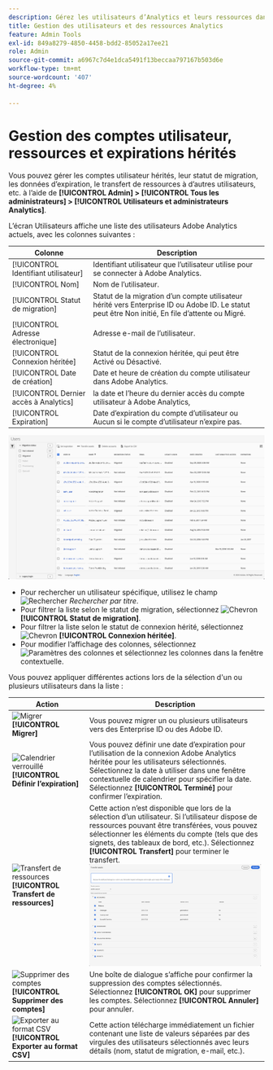 ```yaml
---
description: Gérez les utilisateurs d’Analytics et leurs ressources dans Adobe Admin Console.
title: Gestion des utilisateurs et des ressources Analytics
feature: Admin Tools
exl-id: 849a8279-4850-4458-bdd2-85052a17ee21
role: Admin
source-git-commit: a6967c7d4e1dca5491f13beccaa797167b503d6e
workflow-type: tm+mt
source-wordcount: '407'
ht-degree: 4%

---
```


# Gestion des comptes utilisateur, ressources et expirations hérités

Vous pouvez gérer les comptes utilisateur hérités, leur statut de migration, les données d’expiration, le transfert de ressources à d’autres utilisateurs, etc. à l’aide de **[!UICONTROL Admin] > [!UICONTROL Tous les administrateurs] > [!UICONTROL Utilisateurs et administrateurs Analytics]**.

L’écran Utilisateurs affiche une liste des utilisateurs Adobe Analytics actuels, avec les colonnes suivantes :

| Colonne | Description |
|---|---|
| [!UICONTROL Identifiant utilisateur] | Identifiant utilisateur que l’utilisateur utilise pour se connecter à Adobe Analytics. |
| [!UICONTROL Nom] | Nom de l’utilisateur. |
| [!UICONTROL Statut de migration] | Statut de la migration d’un compte utilisateur hérité vers Enterprise ID ou Adobe ID.  Le statut peut être Non initié, En file d’attente ou Migré. |
| [!UICONTROL Adresse électronique] | Adresse e-mail de l’utilisateur. |
| [!UICONTROL Connexion héritée] | Statut de la connexion héritée, qui peut être Activé ou Désactivé. |
| [!UICONTROL Date de création] | Date et heure de création du compte utilisateur dans Adobe Analytics. |
| [!UICONTROL Dernier accès à Analytics] | la date et l’heure du dernier accès du compte utilisateur à Adobe Analytics, |
| [!UICONTROL Expiration] | Date d’expiration du compte d’utilisateur ou Aucun si le compte d’utilisateur n’expire pas. |

![Utilisateurs](assets/users.png)

- Pour rechercher un utilisateur spécifique, utilisez le champ ![Rechercher](https://spectrum.adobe.com/static/icons/workflow_18/Smock_Search_18_N.svg) *Rechercher par titre*.
- Pour filtrer la liste selon le statut de migration, sélectionnez ![Chevron](https://spectrum.adobe.com/static/icons/ui_18/ChevronSize100.svg) **[!UICONTROL Statut de migration]**.
- Pour filtrer la liste selon le statut de connexion hérité, sélectionnez ![Chevron](https://spectrum.adobe.com/static/icons/ui_18/ChevronSize100.svg) **[!UICONTROL Connexion héritée]**.
- Pour modifier l’affichage des colonnes, sélectionnez ![Paramètres des colonnes](https://spectrum.adobe.com/static/icons/workflow_18/Smock_ColumnSettings_18_N.svg) et sélectionnez les colonnes dans la fenêtre contextuelle.

Vous pouvez appliquer différentes actions lors de la sélection d&#39;un ou plusieurs utilisateurs dans la liste :

| Action | Description |
|---|---|
| ![Migrer](https://spectrum.adobe.com/static/icons/workflow_18/Smock_Briefcase_18_N.svg) **[!UICONTROL Migrer]** | Vous pouvez migrer un ou plusieurs utilisateurs vers des Enterprise ID ou des Adobe ID. |
| ![ Calendrier verrouillé ](https://spectrum.adobe.com/static/icons/workflow_18/Smock_CalendarLocked_18_N.svg) **[!UICONTROL Définir l’expiration]** | Vous pouvez définir une date d’expiration pour l’utilisation de la connexion Adobe Analytics héritée pour les utilisateurs sélectionnés.  Sélectionnez la date à utiliser dans une fenêtre contextuelle de calendrier pour spécifier la date. Sélectionnez **[!UICONTROL Terminé]** pour confirmer l’expiration. |
| ![Transfert de ressources](https://spectrum.adobe.com/static/icons/workflow_18/Smock_Switch_18_N.svg) **[!UICONTROL Transfert de ressources]** | Cette action n’est disponible que lors de la sélection d’un utilisateur. Si l’utilisateur dispose de ressources pouvant être transférées, vous pouvez sélectionner les éléments du compte (tels que des signets, des tableaux de bord, etc.). Sélectionnez **[!UICONTROL Transfert]** pour terminer le transfert.<br/>![Transfère des ressources](assets/transfer-assets.png) |
| ![Supprimer des comptes](https://spectrum.adobe.com/static/icons/workflow_18/Smock_Delete_18_N.svg) **[!UICONTROL Supprimer des comptes]** | Une boîte de dialogue s’affiche pour confirmer la suppression des comptes sélectionnés. Sélectionnez **[!UICONTROL OK]** pour supprimer les comptes. Sélectionnez **[!UICONTROL Annuler]** pour annuler. |
| ![Exporter au format CSV](https://spectrum.adobe.com/static/icons/workflow_18/Smock_FileCSV_18_N.svg) **[!UICONTROL Exporter au format CSV]** | Cette action télécharge immédiatement un fichier contenant une liste de valeurs séparées par des virgules des utilisateurs sélectionnés avec leurs détails (nom, statut de migration, e-mail, etc.). |


